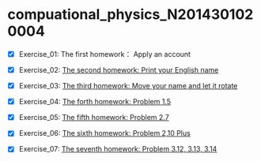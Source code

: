 # compuational_physics_N2014301020004

- [x] Exercise_01: The first homework： Apply an account 

- [x] Exercise_02: [The second homework: Print your English name](https://www.zybuluo.com/zy-0815/note/502553)

- [x] Exercise_03: [The third homework: Move your name and let it rotate](https://www.zybuluo.com/zy-0815/note/511906)

- [x] Exercise_04: [The forth homework: Problem 1.5](https://www.zybuluo.com/zy-0815/note/519269)

- [x] Exercise_05: [The fifth homework: Problem 2.7](https://www.zybuluo.com/zy-0815/note/532815)

- [x] Exercise_06: [The sixth homework: Problem 2,10 Plus](https://www.zybuluo.com/zy-0815/note/540141)

- [x] Exercise_07: [The seventh homework: Problem 3.12, 3.13, 3.14](https://www.zybuluo.com/zy-0815/note/555610)
